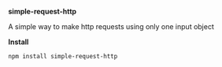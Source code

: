 **simple-request-http**

A simple way to make http requests using only one input object

**Install**

`npm install simple-request-http`
